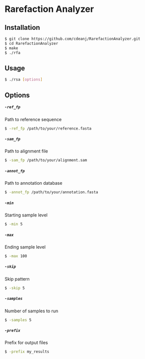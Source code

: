 # Rarefaction Analyzer

## Installation
```bash
$ git clone https://github.com/cdeanj/RarefactionAnalyzer.git
$ cd RarefactionAnalyzer
$ make
$ ./rfa
```

## Usage
```bash
$ ./rsa [options]
```

## Options

##### `-ref_fp`
Path to reference sequence
```bash
$ -ref_fp /path/to/your/reference.fasta
```

##### `-sam_fp`
Path to alignment file
```bash
$ -sam_fp /path/to/your/alignment.sam
```

##### `-annot_fp`
Path to annotation database
```bash
$ -annot_fp /path/to/your/annotation.fasta
```

##### `-min`
Starting sample level
```bash
$ -min 5
```

##### `-max`
Ending sample level
```bash
$ -max 100
```

##### `-skip`
Skip pattern
```bash
$ -skip 5
```

##### `-samples`
Number of samples to run
```bash
$ -samples 5
```

##### `-prefix`
Prefix for output files
```bash
$ -prefix my_results
```

